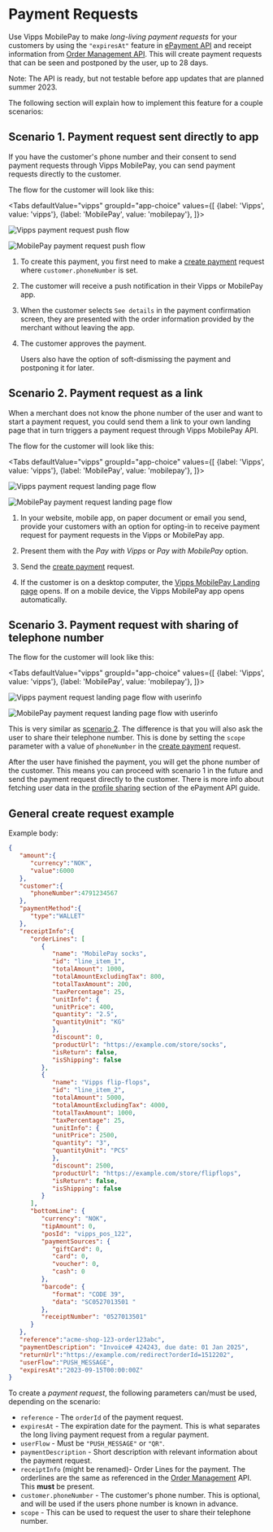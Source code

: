 <!-- START_METADATA
---
title: Vipps MobilePay Payment Requests
sidebar_label: Payment Requests
sidebar_position: 50
description: Using Vipps MobilePay for sending payment requests.
hide_table_of_contents: true
pagination_next: null
pagination_prev: null
---

import ApiSchema from '@theme/ApiSchema';
import Tabs from '@theme/Tabs';
import TabItem from '@theme/TabItem';

END_METADATA -->

# Payment Requests

Use Vipps MobilePay to make *long-living payment requests* for your customers by using the `"expiresAt"` feature in
[ePayment API](https://developer.vippsmobilepay.com/docs/APIs/epayment-api)
and receipt information from
[Order Management API](https://developer.vippsmobilepay.com/docs/APIs/order-management-api).
This will create payment requests that can be seen and postponed by the user, up to 28 days.

Note: The API is ready, but not testable before app updates that are planned summer 2023.

The following section will explain how to implement this feature for a couple scenarios:

## Scenario 1. Payment request sent directly to app

If you have the customer's phone number and their consent to send payment requests through Vipps MobilePay,
you can send payment requests directly to the customer.

The flow for the customer will look like this:

<Tabs
defaultValue="vipps"
groupId="app-choice"
values={[
{label: 'Vipps', value: 'vipps'},
{label: 'MobilePay', value: 'mobilepay'},
]}>
<TabItem value="vipps">

![Vipps payment request push flow](images/payment-request-sent-directly-to-app-vipps.png)

</TabItem>
<TabItem value="mobilepay">

![MobilePay payment request push flow](images/payment-request-sent-directly-to-app-mobilepay.png)

</TabItem>
</Tabs>

1. To create this payment, you first need to make a [create payment](https://developer.vippsmobilepay.com/api/epayment#tag/CreatePayments) request where `customer.phoneNumber` is set.
2. The customer will receive a push notification in their Vipps or MobilePay app.
3. When the customer selects `See details` in the payment confirmation screen, they are presented with the order information provided by the merchant without leaving the app.
4. The customer approves the payment.

   Users also have the option of soft-dismissing the payment and postponing it for later.

## Scenario 2. Payment request as a link

When a merchant does not know the phone number of the user and want to start a payment request, you could send them a link to your own landing page that in turn triggers a payment request through Vipps MobilePay API.

The flow for the customer will look like this:

<Tabs
defaultValue="vipps"
groupId="app-choice"
values={[
{label: 'Vipps', value: 'vipps'},
{label: 'MobilePay', value: 'mobilepay'},
]}>
<TabItem value="vipps">

![Vipps payment request landing page flow](images/payment-request-with-link-vipps.png)

</TabItem>
<TabItem value="mobilepay">

![MobilePay payment request landing page flow](images/payment-request-with-link-mobilepay.png)

</TabItem>
</Tabs>

1. In your website, mobile app, on paper document or email you send, provide your customers with an option for opting-in to receive payment request for payment requests in the Vipps or MobilePay app.
2. Present them with the *Pay with Vipps* or *Pay with MobilePay* option.
3. Send the [create payment](https://developer.vippsmobilepay.com/api/epayment#tag/CreatePayments) request.

4. If the customer is on a desktop computer, the
   [Vipps MobilePay Landing page](https://developer.vippsmobilepay.com/docs/vipps-developers/common-topics/vipps-landing-page)
   opens. If on a mobile device, the Vipps MobilePay app opens automatically.

## Scenario 3. Payment request with sharing of telephone number

The flow for the customer will look like this:

<Tabs
defaultValue="vipps"
groupId="app-choice"
values={[
{label: 'Vipps', value: 'vipps'},
{label: 'MobilePay', value: 'mobilepay'},
]}>
<TabItem value="vipps">

![Vipps payment request landing page flow with userinfo](images/payment-request-with-sharing-phone-number-vipps.png)

</TabItem>
<TabItem value="mobilepay">

![MobilePay payment request landing page flow with userinfo](images/payment-request-with-sharing-phone-number-mobilepay.png)

</TabItem>
</Tabs>

This is very similar as [scenario 2](#scenario-2-payment-request-as-a-link).
The difference is that you will also ask the user to share their telephone number.
This is done by setting the `scope` parameter with a value of `phoneNumber` in the
[create payment](https://developer.vippsmobilepay.com/api/epayment#tag/CreatePayments) request.

After the user have finished the payment, you will get the phone number of the customer. This means you can proceed with scenario 1 in the future and send the payment request directly to the customer. There is more info about fetching user data in the
[profile sharing](https://developer.vippsmobilepay.com/docs/APIs/epayment-api/features/profile-sharing/)
section of the ePayment API guide.

## General create request example

Example body:

   ```json
   {
      "amount":{
         "currency":"NOK",
         "value":6000
      },
      "customer":{
         "phoneNumber":4791234567
      },
      "paymentMethod":{
         "type":"WALLET"
      },
      "receiptInfo":{
         "orderLines": [
            {
               "name": "MobilePay socks",
               "id": "line_item_1",
               "totalAmount": 1000,
               "totalAmountExcludingTax": 800,
               "totalTaxAmount": 200,
               "taxPercentage": 25,
               "unitInfo": {
               "unitPrice": 400,
               "quantity": "2.5",
               "quantityUnit": "KG"
               },
               "discount": 0,
               "productUrl": "https://example.com/store/socks",
               "isReturn": false,
               "isShipping": false
            },
            {
               "name": "Vipps flip-flops",
               "id": "line_item_2",
               "totalAmount": 5000,
               "totalAmountExcludingTax": 4000,
               "totalTaxAmount": 1000,
               "taxPercentage": 25,
               "unitInfo": {
               "unitPrice": 2500,
               "quantity": "3",
               "quantityUnit": "PCS"
               },
               "discount": 2500,
               "productUrl": "https://example.com/store/flipflops",
               "isReturn": false,
               "isShipping": false
            }
         ],
         "bottomLine": {
            "currency": "NOK",
            "tipAmount": 0,
            "posId": "vipps_pos_122",
            "paymentSources": {
               "giftCard": 0,
               "card": 0,
               "voucher": 0,
               "cash": 0
            },
            "barcode": {
               "format": "CODE 39",
               "data": "SC0527013501 "
            },
            "receiptNumber": "0527013501"
         }
      },
      "reference":"acme-shop-123-order123abc",
      "paymentDescription": "Invoice# 424243, due date: 01 Jan 2025",
      "returnUrl":"https://example.com/redirect?orderId=1512202",
      "userFlow":"PUSH_MESSAGE",
      "expiresAt":"2023-09-15T00:00:00Z"
   }
   ```

To create a *payment request*, the following parameters can/must be used, depending on the scenario:

* `reference` - The `orderId` of the payment request.
* `expiresAt` - The expiration date for the payment. This is what separates the long living payment request from a regular payment.
* `userFlow`  - Must be `"PUSH_MESSAGE"` or `"QR"`.
* `paymentDescription` - Short description with relevant information about the payment request.
* `receiptInfo` (might be renamed)- Order Lines for the payment. The orderlines are the same as referenced in the [Order Management](https://developer.vippsmobilepay.com/docs/APIs/order-management-api) API. This **must** be present.
* `customer.phoneNumber` - The customer's phone number. This is optional, and will be used if the users phone number is known in advance.
* `scope` - This can be used to request the user to share their telephone number.

